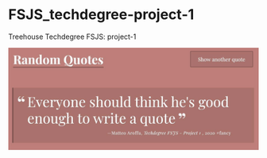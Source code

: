 # FSJS_techdegree-project-1
 Treehouse Techdegree FSJS: project-1
 
 ![quote preview I hope](quote.png?raw=true "Title")
